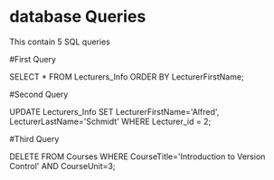 # database Queries
This contain 5 SQL queries 

#First Query

SELECT * FROM Lecturers_Info ORDER BY LecturerFirstName;

#Second Query

UPDATE Lecturers_Info SET LecturerFirstName='Alfred', LecturerLastName='Schmidt'
WHERE Lecturer_id = 2;

#Third Query

DELETE FROM Courses WHERE CourseTitle='Introduction to Version Control' AND CourseUnit=3;
